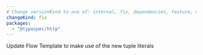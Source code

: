 ```yaml
---
# Change versionKind to one of: internal, fix, dependencies, feature, deprecation, breaking
changeKind: fix
packages:
  - "@typespec/http"
---
```


Update Flow Template to make use of the new tuple literals
